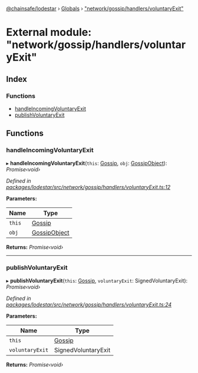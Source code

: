 [@chainsafe/lodestar](../README.md) › [Globals](../globals.md) › ["network/gossip/handlers/voluntaryExit"](_network_gossip_handlers_voluntaryexit_.md)

# External module: "network/gossip/handlers/voluntaryExit"

## Index

### Functions

* [handleIncomingVoluntaryExit](_network_gossip_handlers_voluntaryexit_.md#handleincomingvoluntaryexit)
* [publishVoluntaryExit](_network_gossip_handlers_voluntaryexit_.md#publishvoluntaryexit)

## Functions

###  handleIncomingVoluntaryExit

▸ **handleIncomingVoluntaryExit**(`this`: [Gossip](../classes/_network_gossip_gossip_.gossip.md), `obj`: [GossipObject](_network_gossip_interface_.md#gossipobject)): *Promise‹void›*

*Defined in [packages/lodestar/src/network/gossip/handlers/voluntaryExit.ts:12](https://github.com/ChainSafe/lodestar/blob/a7b4c5ad0/packages/lodestar/src/network/gossip/handlers/voluntaryExit.ts#L12)*

**Parameters:**

Name | Type |
------ | ------ |
`this` | [Gossip](../classes/_network_gossip_gossip_.gossip.md) |
`obj` | [GossipObject](_network_gossip_interface_.md#gossipobject) |

**Returns:** *Promise‹void›*

___

###  publishVoluntaryExit

▸ **publishVoluntaryExit**(`this`: [Gossip](../classes/_network_gossip_gossip_.gossip.md), `voluntaryExit`: SignedVoluntaryExit): *Promise‹void›*

*Defined in [packages/lodestar/src/network/gossip/handlers/voluntaryExit.ts:24](https://github.com/ChainSafe/lodestar/blob/a7b4c5ad0/packages/lodestar/src/network/gossip/handlers/voluntaryExit.ts#L24)*

**Parameters:**

Name | Type |
------ | ------ |
`this` | [Gossip](../classes/_network_gossip_gossip_.gossip.md) |
`voluntaryExit` | SignedVoluntaryExit |

**Returns:** *Promise‹void›*
